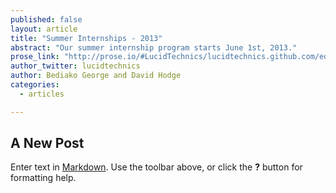 ```yaml
---
published: false
layout: article
title: "Summer Internships - 2013"
abstract: "Our summer internship program starts June 1st, 2013."
prose_link: "http://prose.io/#LucidTechnics/lucidtechnics.github.com/edit/master/_posts/articles/2013-05-09-internships-summer-2013.md"
author_twitter: lucidtechnics
author: Bediako George and David Hodge
categories: 
  - articles

---
```


## A New Post

Enter text in [Markdown](http://daringfireball.net/projects/markdown/). Use the toolbar above, or click the **?** button for formatting help.

